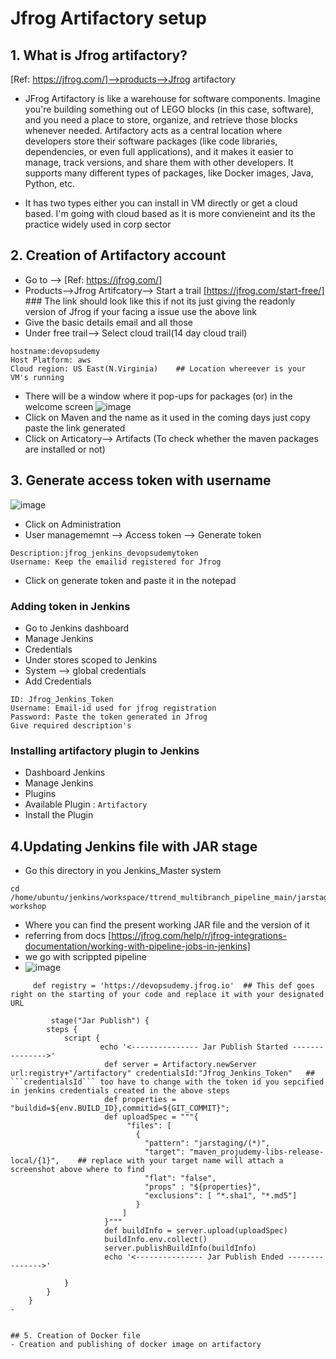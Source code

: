 # Jfrog Artifactory setup

## 1. What is Jfrog artifactory?  
[Ref: https://jfrog.com/]-->products-->Jfrog artifactory

- JFrog Artifactory is like a warehouse for software components. Imagine you're building something out of LEGO blocks (in this case, software), and you need a place to store, organize, and retrieve those blocks whenever needed. Artifactory acts as a central location where developers store their software packages (like code libraries, dependencies, or even full applications), and it makes it easier to manage, track versions, and share them with other developers. It supports many different types of packages, like Docker images, Java, Python, etc.

- It has two types either you can install in VM directly or get a cloud based. I'm going with cloud based as it is more convieneint and its the practice widely used in corp sector



## 2. Creation of Artifactory account
- Go to --> [Ref: https://jfrog.com/]
- Products-->Jfrog Artifcatory--> Start a trail [https://jfrog.com/start-free/]  ### The link should look like this if not its just giving the readonly version of Jfrog if your facing a issue use the above link 
- Give the basic details email and all those
- Under free trail--> Select cloud trail(14 day cloud trail)
```
hostname:devopsudemy
Host Platform: aws
Cloud region: US East(N.Virginia)    ## Location whereever is your VM's running
```
- There will be a window where it pop-ups for packages (or) in the welcome screen
![image](https://github.com/user-attachments/assets/e2b19521-4981-4982-a0ba-e157fe19ebdb)
- Click on Maven and the name as it used in the coming days just copy paste the link generated
- Click on Articatory--> Artifacts (To check whether the maven packages are installed or not)


## 3. Generate access token with username
![image](https://github.com/user-attachments/assets/7cec6bca-5c37-470d-a014-59ee9012cf26)
- Click on Administration
- User managememnt --> Access token --> Generate token
```
Description:jfrog_jenkins_devopsudemytoken
Username: Keep the emailid registered for Jfrog
```
- Click on generate token and paste it in the notepad


### Adding token in Jenkins
- Go to Jenkins dashboard
- Manage Jenkins
- Credentials
- Under stores scoped to Jenkins
- System --> global credentials
- Add Credentials
```
ID: Jfrog_Jenkins_Token
Username: Email-id used for jfrog registration
Password: Paste the token generated in Jfrog
Give required description's
```

### Installing artifactory plugin to Jenkins
- Dashboard Jenkins
- Manage Jenkins
- Plugins
- Available Plugin : ```Artifactory```
- Install the Plugin

## 4.Updating Jenkins file with JAR stage
- Go this directory in you Jenkins_Master system
```
cd /home/ubuntu/jenkins/workspace/ttrend_multibranch_pipeline_main/jarstaging/com/valaxy/demo-workshop
```
- Where you can find the present working JAR file and the version of it
- referring from docs [https://jfrog.com/help/r/jfrog-integrations-documentation/working-with-pipeline-jobs-in-jenkins]
- we go with scrippted pipeline
- ![image](https://github.com/user-attachments/assets/0ba38267-2474-40d1-9b19-70c1aab67284)

```
     def registry = 'https://devopsudemy.jfrog.io'  ## This def goes right on the starting of your code and replace it with your designated URL  

         stage("Jar Publish") {
        steps {
            script {
                    echo '<--------------- Jar Publish Started --------------->'
                     def server = Artifactory.newServer url:registry+"/artifactory" credentialsId:"Jfrog_Jenkins_Token"   ## ```credentialsId``` too have to change with the token id you sepcified in jenkins credentials created in the above steps
                     def properties = "buildid=${env.BUILD_ID},commitid=${GIT_COMMIT}";
                     def uploadSpec = """{
                          "files": [
                            {
                              "pattern": "jarstaging/(*)",
                              "target": "maven_projudemy-libs-release-local/{1}",    ## replace with your target name will attach a screenshot above where to find
                              "flat": "false",
                              "props" : "${properties}",
                              "exclusions": [ "*.sha1", "*.md5"]
                            }
                         ]
                     }"""
                     def buildInfo = server.upload(uploadSpec)
                     buildInfo.env.collect()
                     server.publishBuildInfo(buildInfo)
                     echo '<--------------- Jar Publish Ended --------------->'  
            
            }
        }   
    }
- 

  
## 5. Creation of Docker file
- Creation and publishing of docker image on artifactory 
